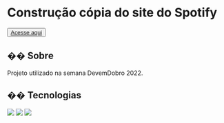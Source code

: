 <h1>Construção cópia do site do Spotify</h1>

<button>
<a href="https://spotify-doc.vercel.app" target="_blank" >Acesse aqui
</a> </button>

<h2>�� Sobre</h2>
<p>Projeto utilizado na semana DevemDobro 2022.</p>

## �� Tecnologias
<div>
  <img src="https://img.shields.io/badge/HTML-239120?style=for-the-badge&logo=html5&logoColor=white">
  <img src="https://img.shields.io/badge/CSS-239120?&style=for-the-badge&logo=css3&logoColor=white">
  <img src="https://img.shields.io/badge/JavaScript-F7DF1E?style=for-the-badge&logo=javascript&logoColor=black">
</div>
